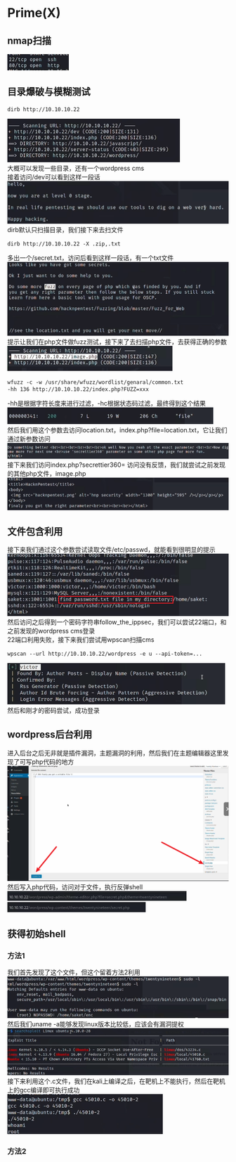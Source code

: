 # Prime(X)

## nmap扫描

![](img/2024-02-27-20-59-46.png)

## 目录爆破与模糊测试

```
dirb http://10.10.10.22
```
![](img/2024-02-27-21-06-44.png)  
大概可以发现一些目录，还有一个wordpress cms  
接着访问/dev可以看到这样一段话  
![](img/2024-02-27-21-08-48.png)  
dirb默认只扫描目录，我们接下来去扫文件  
```
dirb http://10.10.10.22 -X .zip,.txt
```  
多出一个/secret.txt，访问后看到这样一段话，有一个txt文件  
![](img/2024-02-27-21-15-42.png)  
提示让我们在php文件做fuzz测试，接下来了去扫描php文件，去获得正确的参数  
![](img/2024-02-27-21-17-57.png)  

```
wfuzz -c -w /usr/share/wfuzz/wordlist/genaral/common.txt 
-hh 136 http://10.10.10.22/index.php?FUZZ=xxx
```
-hh是根据字符长度来进行过滤，-hc根据状态码过滤，最终得到这个结果  
![](img/2024-02-27-21-27-37.png)  
然后我们用这个参数去访问location.txt，index.php?file=location.txt，它让我们通过新参数访问  
![](img/2024-02-27-21-30-37.png)  
接下来我们访问index.php?secrettier360= 访问没有反馈，我们就尝试之前发现的其他php文件，image.php  
![](img/2024-02-27-21-34-15.png)  

## 文件包含利用

接下来我们通过这个参数尝试读取文件/etc/passwd，就能看到很明显的提示  
![](img/2024-02-27-21-36-26.png)  
然后访问之后得到一个密码字符串follow_the_ippsec，我们可以尝试22端口，和之前发现的wordpress cms登录  
22端口利用失败，接下来我们尝试用wpscan扫描cms  
```
wpscan --url http://10.10.10.22/wordpress -e u --api-token=...
```
![](img/2024-02-27-21-43-19.png)  
然后和刚才的密码尝试，成功登录  

## wordpress后台利用

进入后台之后无非就是插件漏洞，主题漏洞的利用，然后我们在主题编辑器这里发现了可写php代码的地方  
![](img/2024-02-27-21-48-23.png)  
然后写入php代码，访问对于文件，执行反弹shell  
![](img/2024-02-27-21-50-56.png)  
![](img/2024-02-27-21-51-37.png)

## 获得初始shell

### 方法1

我们首先发现了这个文件，但这个留着方法2利用  
![](img/2024-02-27-21-52-26.png)  
然后我们uname -a能够发现linux版本比较低，应该会有漏洞提权  
![](img/2024-02-27-21-54-49.png)  
接下来利用这个.c文件，我们在kali上编译之后，在靶机上不能执行，然后在靶机上的gcc编译即可执行成功  
![](img/2024-02-27-21-57-52.png)  

### 方法2

